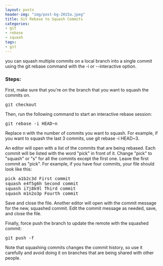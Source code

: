 ```yaml
---
layout: posts
header-img: "img/post-bg-2015a.jpeg"
title: Git Rebase to Squash Commits
categories:
- git
- rebase
- squash
tags:
- git
---
```


you can squash multiple commits on a local branch into a single commit using the git rebase command with the -i or --interactive option.

<h3>Steps:</h3>
First, make sure that you're on the branch that you want to squash the commits on.

<pre>
git checkout <branch_name>
</pre>
Then, run the following command to start an interactive rebase session:
<pre>
git rebase -i HEAD~n
</pre>
Replace n with the number of commits you want to squash. 
For example, if you want to squash the last 3 commits, use git rebase -i HEAD~3.

An editor will open with a list of the commits that are being rebased. 
Each commit will be listed with the word "pick" in front of it. 
Change "pick" to "squash" or "s" for all the commits except the first one. 
Leave the first commit as "pick". For example, if you have four commits, 
your file should look like this:
<pre>
pick a1b2c3d First commit
squash e4f5g6h Second commit
squash i7j8k9l Third commit
squash m1n2o3p Fourth commit
</pre>
Save and close the file. Another editor will open with the commit message for the new, squashed commit. Edit the commit message as needed, save, and close the file.

Finally, force push the branch to update the remote with the squashed commit:

<pre>
git push -f
</pre>
Note that squashing commits changes the commit history, so use it carefully and avoid doing it on branches that are being shared with other people.